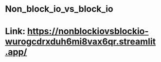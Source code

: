 # Non_block_io_vs_block_io
# Link: https://nonblockiovsblockio-wurogcdrxduh6mi8vax6qr.streamlit.app/

